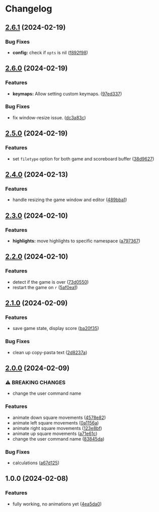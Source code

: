# Changelog

## [2.6.1](https://github.com/NStefan002/2048.nvim/compare/v2.6.0...v2.6.1) (2024-02-19)


### Bug Fixes

* **config:** check if `opts` is nil ([f892f98](https://github.com/NStefan002/2048.nvim/commit/f892f98b1070c1a07d51cb5665507f3c36f700e1))

## [2.6.0](https://github.com/NStefan002/2048.nvim/compare/v2.5.0...v2.6.0) (2024-02-19)


### Features

* **keymaps:** Allow setting custom keymaps. ([97ed337](https://github.com/NStefan002/2048.nvim/commit/97ed337185383aec8de24d4adb28bac834e5a1b8))


### Bug Fixes

* fix window-resize issue. ([dc3a83c](https://github.com/NStefan002/2048.nvim/commit/dc3a83c17106425cd40429a89ed69d5be43dae25))

## [2.5.0](https://github.com/NStefan002/2048.nvim/compare/v2.4.0...v2.5.0) (2024-02-19)


### Features

* set `filetype` option for both game and scoreboard buffer ([38d9627](https://github.com/NStefan002/2048.nvim/commit/38d9627875397321098235989889ac3b551c9507))

## [2.4.0](https://github.com/NStefan002/2048.nvim/compare/v2.3.0...v2.4.0) (2024-02-13)


### Features

* handle resizing the game window and editor ([489bba1](https://github.com/NStefan002/2048.nvim/commit/489bba16d1d1d69fa85c26039a56f58c5bf87651))

## [2.3.0](https://github.com/NStefan002/2048.nvim/compare/v2.2.0...v2.3.0) (2024-02-10)


### Features

* **highlights:** move highlights to specific namespace ([a797367](https://github.com/NStefan002/2048.nvim/commit/a7973673842b3e36fb98c4321fc9bc5a9fd1b70a))

## [2.2.0](https://github.com/NStefan002/2048.nvim/compare/v2.1.0...v2.2.0) (2024-02-10)


### Features

* detect if the game is over ([73d0550](https://github.com/NStefan002/2048.nvim/commit/73d0550b21919b1993d7901c0417c1ef97bbca3e))
* restart the game on `r` ([5af0ea1](https://github.com/NStefan002/2048.nvim/commit/5af0ea1a25bbdb0622383cf807342cdbe756f99e))

## [2.1.0](https://github.com/NStefan002/2048.nvim/compare/v2.0.0...v2.1.0) (2024-02-09)


### Features

* save game state, display score ([ba20f35](https://github.com/NStefan002/2048.nvim/commit/ba20f35858b83373698f5d86cecfa089727ddc8f))


### Bug Fixes

* clean up copy-pasta text ([2d8237a](https://github.com/NStefan002/2048.nvim/commit/2d8237a4d1ec381c44018f4c549884a37eec360a))

## [2.0.0](https://github.com/NStefan002/2048.nvim/compare/v1.0.0...v2.0.0) (2024-02-09)


### ⚠ BREAKING CHANGES

* change the user command name

### Features

* animate down square movements ([4578e82](https://github.com/NStefan002/2048.nvim/commit/4578e825e08de42539ceab7410721950726bf366))
* animate left square movements ([0a1156a](https://github.com/NStefan002/2048.nvim/commit/0a1156a99e01f1363ac2f009fdfbdf6c6f6181df))
* animate right square movements ([123e8bf](https://github.com/NStefan002/2048.nvim/commit/123e8bf8bee517bf209fd817d90f1e3f091f4417))
* animate up square movements ([a71e61c](https://github.com/NStefan002/2048.nvim/commit/a71e61cdd005d1c5c2fb8e4eda4ef833293e89ec))
* change the user command name ([83845da](https://github.com/NStefan002/2048.nvim/commit/83845da74872eb56089ca5556395894f830199b5))


### Bug Fixes

* calculations ([a67d125](https://github.com/NStefan002/2048.nvim/commit/a67d125878d444ca596e3e1bc93c168ce3f7b959))

## 1.0.0 (2024-02-08)


### Features

* fully working, no animations yet ([4ea5da0](https://github.com/NStefan002/2048.nvim/commit/4ea5da00e699e5dd5142cef48df8294bd5bc41f5))
